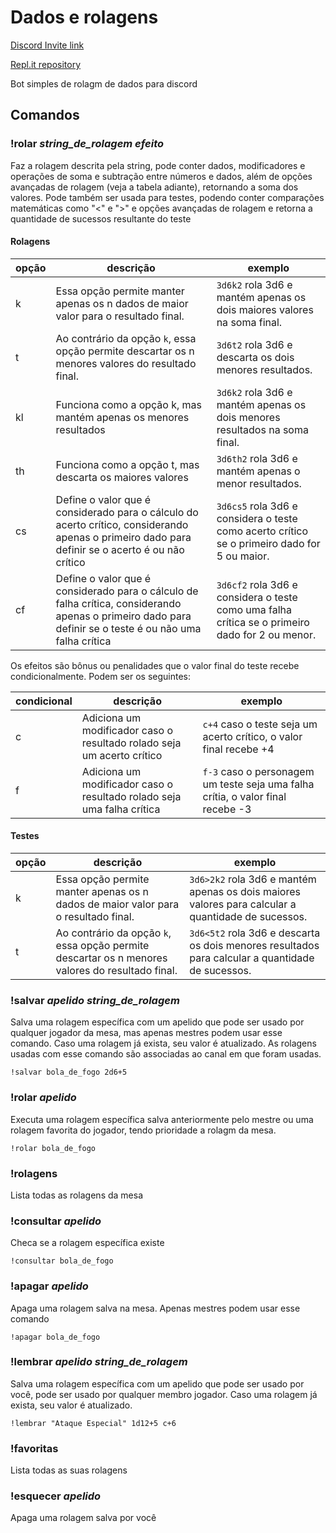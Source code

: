 # Dados e rolagens

[Discord Invite link](https://discord.com/api/oauth2/authorize?client_id=822648071867465748&permissions=2147743808&scope=bot)

[Repl.it repository](https://replit.com/@paulinolimakl/Dados-de-Nimb)

Bot simples de rolagm de dados para discord

## Comandos

### !rolar *string_de_rolagem* *efeito*
Faz a rolagem descrita pela string, pode conter dados, modificadores e operações de soma e subtração entre números e dados, além de opções avançadas de rolagem (veja a tabela adiante), retornando a soma dos valores.
Pode também ser usada para testes, podendo conter comparações matemáticas como "<" e ">" e opções avançadas de rolagem e retorna a quantidade de sucessos resultante do teste

#### Rolagens
opção|descrição|exemplo
--|--|--
k|Essa opção permite manter apenas os n dados de maior valor para o resultado final. |`3d6k2` rola 3d6 e mantém apenas os dois maiores valores na soma final.
t|Ao contrário da opção `k`, essa opção permite descartar os n menores valores do resultado final.|`3d6t2` rola 3d6 e descarta os dois menores resultados.
kl|Funciona como a opção k, mas mantém apenas os menores resultados|`3d6k2` rola 3d6 e mantém apenas os dois menores resultados na soma final.
th|Funciona como a opção t, mas descarta os maiores valores|`3d6th2` rola 3d6 e mantém apenas o menor resultados.
cs|Define o valor  que é considerado para o cálculo do acerto crítico, considerando apenas o primeiro dado para definir se o acerto é ou não crítico|`3d6cs5` rola 3d6 e considera o teste como acerto crítico se o primeiro dado for 5 ou maior.
cf|Define o valor que é considerado para o cálculo de falha crítica, considerando apenas o primeiro dado para definir se o teste é ou não uma falha crítica|`3d6cf2` rola 3d6 e considera o teste como uma falha crítica se o primeiro dado for 2 ou menor.

Os efeitos são bônus ou penalidades que o valor final do teste recebe condicionalmente. Podem ser os seguintes:

condicional|descrição|exemplo
--|--|--
c|Adiciona um modificador caso o resultado rolado seja um acerto crítico | `c+4` caso o teste seja  um acerto crítico, o valor final recebe +4
f|Adiciona um modificador caso o resultado rolado seja uma falha crítica | `f-3` caso o personagem um teste seja uma falha crítia, o valor final recebe -3

#### Testes
opção|descrição|exemplo
--|--|--
k|Essa opção permite manter apenas os n dados de maior valor para o resultado final. |`3d6>2k2` rola 3d6 e mantém apenas os dois maiores valores para calcular a quantidade de sucessos.
t|Ao contrário da opção `k`, essa opção permite descartar os n menores valores do resultado final.|`3d6<5t2` rola 3d6 e descarta os dois menores resultados para calcular a quantidade de sucessos.

### !salvar *apelido* *string_de_rolagem*

Salva uma rolagem específica com um apelido que pode ser usado por qualquer jogador da mesa, mas apenas mestres podem usar esse comando. Caso uma rolagem já exista, seu valor é atualizado.
As rolagens usadas com esse comando são associadas ao canal em que foram usadas.

`!salvar bola_de_fogo 2d6+5`

### !rolar *apelido*

Executa uma rolagem específica salva anteriormente pelo mestre ou uma rolagem favorita do jogador, tendo prioridade a rolagm da mesa.

`!rolar bola_de_fogo`

### !rolagens

Lista todas as rolagens da mesa

### !consultar *apelido*

Checa se a rolagem específica existe

`!consultar bola_de_fogo`

### !apagar *apelido*

Apaga uma rolagem salva na mesa. Apenas mestres podem usar esse comando

`!apagar bola_de_fogo`

### !lembrar *apelido* *string_de_rolagem*

Salva uma rolagem específica com um apelido que pode ser usado por você, pode ser usado por qualquer membro jogador. Caso uma rolagem já exista, seu valor é atualizado.

`!lembrar "Ataque Especial" 1d12+5 c+6`

### !favoritas

Lista todas as suas rolagens

### !esquecer *apelido*

Apaga uma rolagem salva por você
